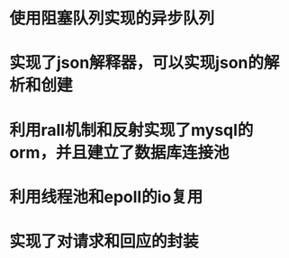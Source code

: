 # 使用阻塞队列实现的异步队列
# 实现了json解释器，可以实现json的解析和创建
# 利用rall机制和反射实现了mysql的orm，并且建立了数据库连接池
# 利用线程池和epoll的io复用
# 实现了对请求和回应的封装

